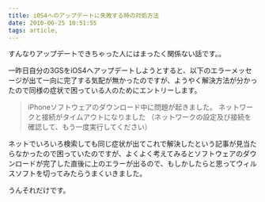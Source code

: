```yaml
---
title: iOS4へのアップデートに失敗する時の対処方法
date: 2010-06-25 10:51:55
tags: article, 
---
```

すんなりアップデートできちゃった人にはまったく関係ない話です。。

一昨日自分の3GSをiOS4へアップデートしようとすると、以下のエラーメッセージが出て一向に完了する気配が無かったのですが、ようやく解決方法が分かったので同様の症状で困っている人のためにエントリーします。

<blockquote>
iPhoneソフトウェアのダウンロード中に問題が起きました。
ネットワークと接続がタイムアウトになりました
（ネットワークの設定及び接続を確認して、もう一度実行してください）
</blockquote>

<!--more-->

ネットでいろいろ検索しても同じ症状が出てこれで解決したという記事が見当たらなかったので困っていたのですが、よくよく考えてみるとソフトウェアのダウンロードが完了した直後に上のエラーが出るので、もしかしたらと思ってウィルスソフトを切ってみたらうまくいきました。

うんそれだけです。